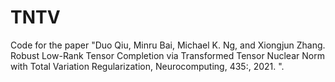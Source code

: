 # TNTV
Code for the paper "Duo Qiu, Minru Bai, Michael K. Ng, and Xiongjun Zhang. Robust Low-Rank Tensor Completion via Transformed Tensor Nuclear Norm with Total Variation Regularization, Neurocomputing, 435:, 2021. 
".
